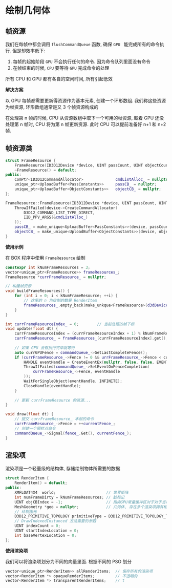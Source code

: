 # 绘制几何体

## 帧资源

我们在每帧中都会调用 `flushCommandQueue` 函数, 确保 `GPU ` 能完成所有的命令执行. 但是却效率低下:

1.   每帧的起始阶段 `GPU` 不会执行任何的命令. 因为命令队列里面没有命令
2.   在帧结束的时候, `CPU` 要等待 `GPU` 完成命令的处理

所有 CPU 和 GPU 都有各自的空闲时间, 所有引起低效

**解决方案**

以 GPU 每帧都需要更新得资源作为基本元素, 创建一个环形数组.  我们称这些资源为帧资源, 环形数组通常是又 3 个帧资源构成的

在处理第 n 帧的时候, CPU 从资源数组中取下一个可用的帧资源, 趁着 GPU 还没处理第 n 帧时, CPU 将为第 n 帧更新资源. 此时 CPU 可以提前准备好 n+1 和 n+2 帧.

## 帧资源类

```cc
struct FrameResource {
    FrameResource(ID3D12Device *device, UINT passCount, UINT objectCount);
    ~FrameResource() = default;
public:
    ComPtr<ID3D12CommandAllocator>				cmdListAlloc_ = nullptr;
    unique_ptr<UploadBuffer<PassConstants>> 	passCB_ = nullptr;
    unique_ptr<UploadBuffer<ObjectConstants>> 	objectCB_ = nullptr;
};

FrameResource::FrameResource(ID3D12Device *device, UINT passCount, UINT objectCount) {
 	ThrowIfFailed(device->CreateCommandAllocator(
    	D3D12_COMMAND_LIST_TYPE_DIRECT,
        IID_PPV_ARGS(&cmdListAlloc_)
    ));
	passCB_ = make_unique<UploadBuffer<PassConstants>>(device, passCount, true);
    objectCB_ = make_unique<UploadBuffer<ObjectConstants>>(device, objectCount, true);
}
```

**使用示例**

在 BOX 程序中使用 `FrameResource` 绘制

```cc
constexpr int kNumFrameResources = 3;
vector<unique_ptr<FrameResource>> frameResources_;
FrameResource *currFrameResource_ = nullptr;

// 构建帧资源
void buildFrameResources() {
 	for (int i = 0; i < kNumFrameResource; ++i) {
		// 这里的 n 为绘制的数量 RenderItem 
        frameResources_.empty_back(make_unkque<FrameResource>(d3dDevice_.Get(), 1, n))  ; 
    }
}

int currFrameResourceIndex_ = 0;		// 当前处理的帧下标
void update(float dt) {
 	currFrameResourceIndex = (currFrameResourceIndex + 1) % kNumFrameResources;
	currFrameResource_ = frameResources_[currFrameResourceIndex].get();
    
    // 如果 GPU 没有执行完毕就等待
    auto currGPUFence = commandQueue_->GetLastCompleteFence();	
    if (currFrameResource_->Fence != 0 && urrFrameResource_->Fence < currGPUFence) {
     	HANDLE eventHandle = CreateEventEx(nullptr, false, false, EVENT_ALL_ACCESS);
        ThrowIfFailed(commandQueue_->SetEventOnFenceCompletion(
            currFrameResource_->Fence, eventHandle
        ));
		WaitForSingleObject(eventHandle, INFINITE);
        CloseHandle(eventHandle);
    }
    
    // 更新 currFrameResource 的资源...
}

void draw(float dt) {
 	// 提交 currFrameResource_ 本帧的命令
    currFrameResource_->Fence = ++currentFence_;
    // 创建一个围栏点命令
    commandQueue_->Signal(fence_.Get(), currentFence_);
}
```

## 渲染项

渲染项是一个轻量级的结构体, 存储绘制物体所需要的数据

```cc
struct RenderItem {
  	RenderItem() = default;
public:
    XMFLOAT4X4	world;			    		// 世界矩阵
    int numFrameDirty = kNumFrameResources;	// 脏标记
    UINT objCBIndex = -1;					// 指向GPU常量缓冲区对于对于当前渲染项里面的常量缓冲区
    MeshGeometry *geo = nullptr;			// 几何体, 存在多个渲染项拥有相同的几何体
    // 绘制图元
    D3D12_PRIMITIVE_TOPOLOGY primitiveType = D3D12_PRIMITIVE_TOPOLOGY_TRIANGLELISTS;
    // DrawIndexedInstanced 方法需要的参数
    UINT indexCount = 0;
    UINT startIndexLocation = 0;
    int baseVertexLocation = 0;
};
```

**使用渲染项**

我们可以将渲染项划分为不同的向量里面. 根据不同的 PSO 划分

```cc
vector<unique_ptr<RenderItem>> allRenderItems;	// 保存所有的渲染项
vector<RenderItem *> opaqueRenderItems;			// 不透明的
vector<RenderItem *> transparentRenderItems;	// t
```



